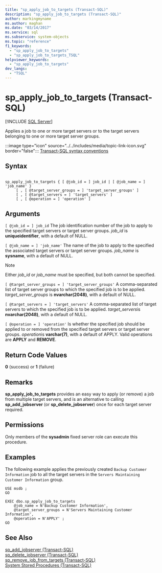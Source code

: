 ```yaml
---
title: "sp_apply_job_to_targets (Transact-SQL)"
description: "sp_apply_job_to_targets (Transact-SQL)"
author: markingmyname
ms.author: maghan
ms.date: "03/14/2017"
ms.service: sql
ms.subservice: system-objects
ms.topic: "reference"
f1_keywords:
  - "sp_apply_job_to_targets"
  - "sp_apply_job_to_targets_TSQL"
helpviewer_keywords:
  - "sp_apply_job_to_targets"
dev_langs:
  - "TSQL"
---
```

# sp_apply_job_to_targets (Transact-SQL)
[!INCLUDE [SQL Server](../../includes/applies-to-version/sqlserver.md)]

  Applies a job to one or more target servers or to the target servers belonging to one or more target server groups.  
  
 :::image type="icon" source="../../includes/media/topic-link-icon.svg" border="false"::: [Transact-SQL syntax conventions](../../t-sql/language-elements/transact-sql-syntax-conventions-transact-sql.md)  
  
## Syntax  
  
```  
  
sp_apply_job_to_targets { [ @job_id = ] job_id | [ @job_name = ] 'job_name' }  
     [ , [ @target_server_groups = ] 'target_server_groups' ]   
     [ , [ @target_servers = ] 'target_servers' ]   
     [ , [ @operation = ] 'operation' ]   
```  
  
## Arguments  
`[ @job_id = ] job_id`
 The job identification number of the job to apply to the specified target servers or target server groups. *job_id* is **uniqueidentifier**, with a default of NULL.  
  
`[ @job_name = ] 'job_name'`
 The name of the job to apply to the specified the associated target servers or target server groups. *job_name* is **sysname**, with a default of NULL.  
  
> [!NOTE]  
>  Either *job_id* or *job_name* must be specified, but both cannot be specified.  
  
`[ @target_server_groups = ] 'target_server_groups'`
 A comma-separated list of target server groups to which the specified job is to be applied. *target_server_groups* is **nvarchar(2048)**, with a default of NULL.  
  
`[ @target_servers = ] 'target_servers'`
 A comma-separated list of target servers to which the specified job is to be applied. *target_servers*is **nvarchar(2048)**, with a default of NULL.  
  
`[ @operation = ] 'operation'`
 Is whether the specified job should be applied to or removed from the specified target servers or target server groups. *operation*is **varchar(7)**, with a default of APPLY. Valid operations are **APPLY** and **REMOVE**.  
  
## Return Code Values  
 **0** (success) or **1** (failure)  
  
## Remarks  
 **sp_apply_job_to_targets** provides an easy way to apply (or remove) a job from multiple target servers, and is an alternative to calling **sp_add_jobserver** (or **sp_delete_jobserver**) once for each target server required.  
  
## Permissions  
 Only members of the **sysadmin** fixed server role can execute this procedure.  
  
## Examples  
 The following example applies the previously created `Backup Customer Information` job to all the target servers in the `Servers Maintaining Customer Information` group.  
  
```  
USE msdb ;  
GO  
  
EXEC dbo.sp_apply_job_to_targets  
    @job_name = N'Backup Customer Information',  
    @target_server_groups = N'Servers Maintaining Customer Information',   
    @operation = N'APPLY' ;  
GO  
```  
  
## See Also  
 [sp_add_jobserver &#40;Transact-SQL&#41;](../../relational-databases/system-stored-procedures/sp-add-jobserver-transact-sql.md)   
 [sp_delete_jobserver &#40;Transact-SQL&#41;](../../relational-databases/system-stored-procedures/sp-delete-jobserver-transact-sql.md)   
 [sp_remove_job_from_targets &#40;Transact-SQL&#41;](../../relational-databases/system-stored-procedures/sp-remove-job-from-targets-transact-sql.md)   
 [System Stored Procedures &#40;Transact-SQL&#41;](../../relational-databases/system-stored-procedures/system-stored-procedures-transact-sql.md)  
  
  
